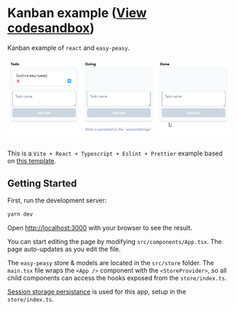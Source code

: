 # Kanban example ([View codesandbox](https://codesandbox.io/s/5zdk6r))

Kanban example of `react` and `easy-peasy`.

![Kanban app with easy-peasy](./resources/kanban-app.gif)

This is a `Vite + React + Typescript + Eslint + Prettier` example based on [this template](https://github.com/TheSwordBreaker/vite-reactts-eslint-prettier).

## Getting Started

First, run the development server:

```bash
yarn dev
```

Open [http://localhost:3000](http://localhost:3000) with your browser to see the result.

You can start editing the page by modifying `src/components/App.tsx`. The page auto-updates as you edit the file.

The `easy-peasy` store & models are located in the `src/store` folder.
The `main.tsx` file wraps the `<App />` component with the `<StoreProvider>`, so all child components can access the
hooks exposed from the `store/index.ts`.

[Session storage persistance](https://easy-peasy.vercel.app/docs/api/persist.html) is used for this app, setup in the `store/index.ts`.
